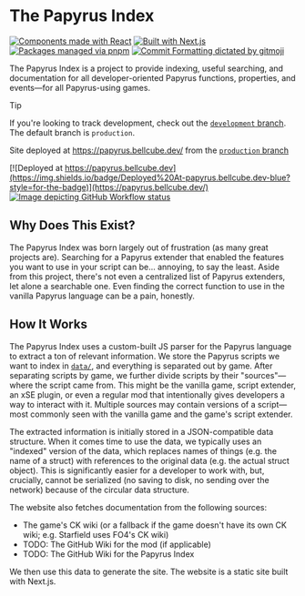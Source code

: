 # The Papyrus Index

[![Components made with React](https://img.shields.io/badge/react-%2320232a.svg?style=for-the-badge&logo=react&logoColor=%2361DAFB)](https://react.dev/)
[![Built with Next.js](https://img.shields.io/badge/Next-black?style=for-the-badge&logo=next.js&logoColor=white)](https://nextjs.org/)
[![Packages managed via pnpm](https://img.shields.io/badge/pnpm-%234a4a4a.svg?style=for-the-badge&logo=pnpm&logoColor=f69220)](https://pnpm.io/)
[![Commit Formatting dictated by gitmoji](https://img.shields.io/badge/gitmoji-%20😜%20😍-FFDD67.svg?style=for-the-badge)](https://gitmoji.dev)

The Papyrus Index is a project to provide indexing, useful searching, and documentation for all developer-oriented Papyrus functions, properties, and events&mdash;for all Papyrus-using games.

> [!TIP]
> If you're looking to track development, check out the [`development` branch](https://github.com/BellCubeDev/papyrus-index/tree/development). The default branch is `production`.

Site deployed at https://papyrus.bellcube.dev/ from the [`production` branch](https://github.com/BellCubeDev/papyrus-index/tree/production)

[![Deployed at https://papyrus.bellcube.dev](https://img.shields.io/badge/Deployed%20At-papyrus.bellcube.dev-blue?style=for-the-badge)](https://papyrus.bellcube.dev/)
[![Image depicting GitHub Workflow status](https://img.shields.io/github/actions/workflow/status/BellCubeDev/papyrus-index/build.yaml?branch=production&style=for-the-badge)](https://papyrus.bellcube.dev/)



## Why Does This Exist?
The Papyrus Index was born largely out of frustration (as many great projects are). Searching for a Papyrus extender that enabled the features you want to use in your script can be&hellip; annoying, to say the least. Aside from this project, there's not even a centralized list of Papyrus extenders, let alone a searchable one. Even finding the correct function to use in the vanilla Papyrus language can be a pain, honestly.

## How It Works
The Papyrus Index uses a custom-built JS parser for the Papyrus language to extract a ton of relevant information. We store the Papyrus scripts we want to index in [`data/`](./data/), and everything is separated out by game. After separating scripts by game, we further divide scripts by their "sources"&mdash;where the script came from. This might be the vanilla game, script extender, an xSE plugin, or even a regular mod that intentionally gives developers a way to interact with it. Multiple sources may contain versions of a script&mdash;most commonly seen with the vanilla game and the game's script extender.

The extracted information is initially stored in a JSON-compatible data structure. When it comes time to use the data, we typically uses an "indexed" version of the data, which replaces names of things (e.g. the name of a struct) with references to the original data (e.g. the actual struct object). This is significantly easier for a developer to work with, but, crucially, cannot be serialized (no saving to disk, no sending over the network) because of the circular data structure.

The website also fetches documentation from the following sources:
* The game's CK wiki (or a fallback if the game doesn't have its own CK wiki; e.g. Starfield uses FO4's CK wiki)
* TODO: The GitHub Wiki for the mod (if applicable)
* TODO: The GitHub Wiki for the Papyrus Index <!-- can be grabbed via `git clone https://github.com/BellCubeDev/papyrus-index.wiki.git` -->

We then use this data to generate the site. The website is a static site built with Next.js.
